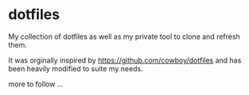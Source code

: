dotfiles
========

My collection of dotfiles as well as my private tool to clone and refresh them. 

It was orginally inspired by https://github.com/cowboy/dotfiles and has been heavily modified to suite my needs.

more to follow ... 
